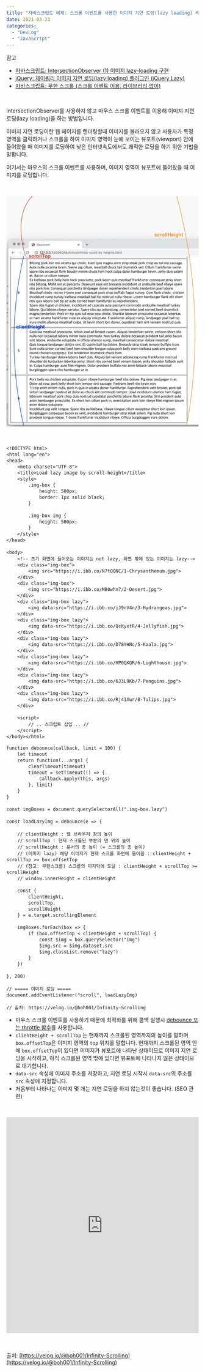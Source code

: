```yaml
---
title: "자바스크립트 예제: 스크롤 이벤트를 사용한 이미지 지연 로딩(lazy loading) 라이브러리 없이"
date: 2021-03-23
categories: 
  - "DevLog"
  - "JavaScript"
---
```


참고

- [자바스크립트: IntersectionObserver (1) 이미지 lazy-loading 구현](http://yoonbumtae.com/?p=2847)
- [jQuery: 제이쿼리 이미지 지연 로딩(lazy loading) 플러그인 (jQuery Lazy)](http://yoonbumtae.com/?p=3358)
- [자바스크립트: 무한 스크롤 (스크롤 이벤트 이용, 라이브러리 없이)](http://yoonbumtae.com/?p=3599)

 

intersectionObserver를 사용하지 않고 마우스 스크롤 이벤트를 이용해 이미지 지연 로딩(lazy loading)을 하는 방법입니다.

이미지 지연 로딩이란 웹 페이지를 렌더링할때 이미지를 불러오지 않고 사용자가 특정 영역을 클릭하거나 스크롤을 하여 이미지 영역이 눈에 보이는 뷰포트(viewport) 안에 들어왔을 때 이미지를 로딩하여 낮은 인터넷속도에서도 쾌적한 로딩을 하기 위한 기법을 말합니다.

여기서는 마우스의 스크롤 이벤트를 사용하며, 이미지 영역이 뷰포트에 들어왔을 때 이미지를 로딩합니다.

 

 ![](/assets/img/wp-content/uploads/2021/02/scollingElement-e1613569633626.jpg)

 

```
<!DOCTYPE html>
<html lang="en">
<head>
    <meta charset="UTF-8">
    <title>Load lazy image by scroll-height</title>
    <style>
        .img-box {
            height: 500px;
            border: 1px solid black;
        }

        .img-box img {
            height: 500px;
        }
    </style>
</head>

<body>
    <!-- 초기 화면에 들어오는 이미지는 not lazy, 화면 밖에 있는 이미지는 lazy-->
    <div class="img-box">
        <img src="https://i.ibb.co/N7tQQNC/1-Chrysanthemum.jpg">
    </div>
    <div class="img-box">
        <img src="https://i.ibb.co/MB0whn7/2-Desert.jpg">
    </div>
    <div class="img-box lazy">
        <img data-src="https://i.ibb.co/jJ9nV4n/3-Hydrangeas.jpg">
    </div>
    <div class="img-box lazy">
        <img data-src="https://i.ibb.co/QcKyxtR/4-Jellyfish.jpg">
    </div>
    <div class="img-box lazy">
        <img data-src="https://i.ibb.co/D78YHNc/5-Koala.jpg">
    </div>
    <div class="img-box lazy">
        <img data-src="https://i.ibb.co/HP0QKQR/6-Lighthouse.jpg">
    </div>
    <div class="img-box lazy">
        <img data-src="https://i.ibb.co/6J3L9Kb/7-Penguins.jpg">
    </div>
    <div class="img-box lazy">
        <img data-src="https://i.ibb.co/Rj41Xwr/8-Tulips.jpg">
    </div>

    <script>
        // .. 스크립트 삽입 .. //
    </script>
</body></html>
```

```
function debounce(callback, limit = 100) {
    let timeout
    return function(...args) {
        clearTimeout(timeout)
        timeout = setTimeout(() => {
            callback.apply(this, args)
        }, limit)
    }
}

const imgBoxes = document.querySelectorAll(".img-box.lazy")

const loadLazyImg = debounce(e => {

    // clientHeight : 웹 브라우저 창의 높이
    // scrollTop : 현재 스크롤된 부분의 맨 위의 높이
    // scrollHeight : 문서의 총 높이 (= 스크롤의 총 높이)
    // (이미지 lazy) 해당 이미지가 현재 스크롤 화면에 들어옴 : clientHeight + scrollTop >= box.offsetTop
    // (참고: 무한스크롤) 스크롤의 마지막에 도달 : clientHeight + scrollTop >= scrollHeight
    // window.innerHeight = clientHeight

    const {
        clientHeight,
        scrollTop,
        scrollHeight
    } = e.target.scrollingElement

    imgBoxes.forEach(box => {
        if (box.offsetTop < clientHeight + scrollTop) {
            const $img = box.querySelector("img")
            $img.src = $img.dataset.src
            $img.classList.remove("lazy")
        }
    })

}, 200)

// ===== 이미지 로딩 =====
document.addEventListener("scroll", loadLazyImg)

// 출처: https://velog.io/@boh001/Infinity-Scrolling
```

- 마우스 스크롤 이벤트를 사용하기 때문에 최적화를 위해 콜백 실행시 [debounce 또는 throttle 함수](http://yoonbumtae.com/?p=3584)를 사용합니다.
- `clientHeight + scrollTop` 는 현재까지 스크롤된 영역까지의 높이를 말하며 `box.offsetTop`은 이미지 영역의 `top` 위치를 말합니다. 현재까지 스크롤된 영역 안에 `box.offsetTop`이 있다면 이미지가 뷰포트에 나타난 상태이므로 이미지 지연 로딩을 시작하고, 아직 스크롤된 영역 밖에 있다면 뷰포트에 나타나지 않은 상태이므로 대기합니다.
- `data-src` 속성에 이미지 주소를 저장하고, 지연 로딩 시작시 `data-src`의 주소를 `src` 속성에 지정합니다.
- 처음부터 나타나는 이미지 몇 개는 지연 로딩을 하지 않는것이 좋습니다. (SEO 관련)

 

<iframe height="565" style="width: 100%;" scrolling="no" title="lazy image loading by scrolling event" src="https://codepen.io/ayaysir/embed/ExZxrxz?height=265&amp;theme-id=light&amp;default-tab=js,result" frameborder="no" loading="lazy" allowtransparency="true" allowfullscreen="allowfullscreen">See the Pen <a href="https://codepen.io/ayaysir/pen/ExZxrxz">lazy image loading by scrolling event</a> by ayaysir (<a href="https://codepen.io/ayaysir">@ayaysir</a>) on <a href="https://codepen.io">CodePen</a>.</iframe>

 

출처: [https://velog.io/@boh001/Infinity-Scrolling](https://velog.io/@boh001/Infinity-Scrolling)
